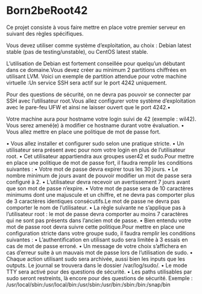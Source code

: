 # Born2beRoot42

Ce projet consiste à vous faire mettre en place votre premier serveur en suivant des règles spécifiques.

Vous devez utiliser comme système d’exploitation, au choix : Debian latest stable (pas de testing/unstable), ou CentOS latest stable.

L’utilisation de Debian est fortement conseillée pour quelqu’un débutant dans ce domaine.Vous devez créer au minimum 2 partitions chiffrées en utilisant LVM. Voici un exemple de partition attendue pour votre machine virtuelle :Un service SSH sera actif sur le port 4242 uniquement.

Pour des questions de sécurité, on ne devra pas pouvoir se connecter par SSH avec l’utilisateur root.Vous allez configurer votre système d’exploitation avec le pare-feu UFW et ainsi ne laisser ouvert que le port 4242.•

Votre machine aura pour hostname votre login suivi de 42 (exemple : wil42). Vous serez amené(e) à modifier ce hostname durant votre évaluation. • Vous allez mettre en place une politique de mot de passe fort.

• Vous allez installer et configurer sudo selon une pratique stricte. • Un utilisateur sera présent avec pour nom votre login en plus de l’utilisateur root. • Cet utilisateur appartiendra aux groupes user42 et sudo.Pour mettre en place une politique de mot de passe fort, il faudra remplir les conditions suivantes : • Votre mot de passe devra expirer tous les 30 jours. • Le nombre minimum de jours avant de pouvoir modifier un mot de passe sera configuré à 2. • L’utilisateur devra recevoir un avertissement 7 jours avant que son mot de passe n’expire. • Votre mot de passe sera de 10 caractères minimums dont une majuscule et un chiffre, et ne devra pas comporter plus de 3 caractères identiques consécutifs.Le mot de passe ne devra pas comporter le nom de l’utilisateur. • La règle suivante ne s’applique pas à l’utilisateur root : le mot de passe devra comporter au moins 7 caractères qui ne sont pas présents dans l’ancien mot de passe. • Bien entendu votre mot de passe root devra suivre cette politique.Pour mettre en place une configuration stricte dans votre groupe sudo, il faudra remplir les conditions suivantes : • L’authentification en utilisant sudo sera limitée à 3 essais en cas de mot de passe erroné. • Un message de votre choix s’affichera en cas d’erreur suite à un mauvais mot de passe lors de l’utilisation de sudo. • Chaque action utilisant sudo sera archivée, aussi bien les inputs que les outputs. Le journal se trouvera dans le dossier /var/log/sudo/. • Le mode TTY sera activé pour des questions de sécurité. • Les paths utilisables par sudo seront restreints, là encore pour des questions de sécurité. Exemple : /usr/local/sbin:/usr/local/bin:/usr/sbin:/usr/bin:/sbin:/bin:/snap/bin
